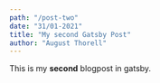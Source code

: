 ```yaml
---
path: "/post-two"
date: "31/01-2021"
title: "My second Gatsby Post"
author: "August Thorell"
---
```


This is my **second** blogpost in gatsby.